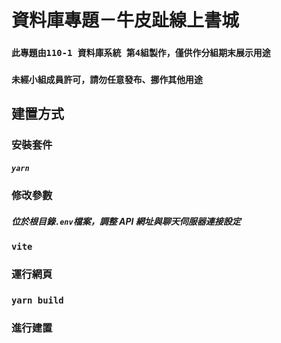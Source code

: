 # 資料庫專題－牛皮趾線上書城

### `此專題由110-1 資料庫系統 第4組製作，僅供作分組期末展示用途`

### `未經小組成員許可，請勿任意發布、挪作其他用途`

## 建置方式

### 安裝套件

##### `yarn`

### 修改參數

##### 位於根目錄`.env`檔案，調整 API 網址與聊天伺服器連接設定

### `vite`

### 運行網頁

### `yarn build`

### 進行建置
